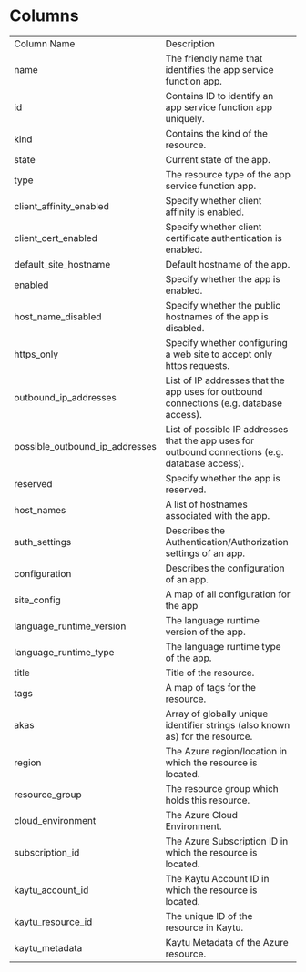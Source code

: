 # Columns  

<table>
	<tr><td>Column Name</td><td>Description</td></tr>
	<tr><td>name</td><td>The friendly name that identifies the app service function app.</td></tr>
	<tr><td>id</td><td>Contains ID to identify an app service function app uniquely.</td></tr>
	<tr><td>kind</td><td>Contains the kind of the resource.</td></tr>
	<tr><td>state</td><td>Current state of the app.</td></tr>
	<tr><td>type</td><td>The resource type of the app service function app.</td></tr>
	<tr><td>client_affinity_enabled</td><td>Specify whether client affinity is enabled.</td></tr>
	<tr><td>client_cert_enabled</td><td>Specify whether client certificate authentication is enabled.</td></tr>
	<tr><td>default_site_hostname</td><td>Default hostname of the app.</td></tr>
	<tr><td>enabled</td><td>Specify whether the app is enabled.</td></tr>
	<tr><td>host_name_disabled</td><td>Specify whether the public hostnames of the app is disabled.</td></tr>
	<tr><td>https_only</td><td>Specify whether configuring a web site to accept only https requests.</td></tr>
	<tr><td>outbound_ip_addresses</td><td>List of IP addresses that the app uses for outbound connections (e.g. database access).</td></tr>
	<tr><td>possible_outbound_ip_addresses</td><td>List of possible IP addresses that the app uses for outbound connections (e.g. database access).</td></tr>
	<tr><td>reserved</td><td>Specify whether the app is reserved.</td></tr>
	<tr><td>host_names</td><td>A list of hostnames associated with the app.</td></tr>
	<tr><td>auth_settings</td><td>Describes the Authentication/Authorization settings of an app.</td></tr>
	<tr><td>configuration</td><td>Describes the configuration of an app.</td></tr>
	<tr><td>site_config</td><td>A map of all configuration for the app</td></tr>
	<tr><td>language_runtime_version</td><td>The language runtime version of the app.</td></tr>
	<tr><td>language_runtime_type</td><td>The language runtime type of the app.</td></tr>
	<tr><td>title</td><td>Title of the resource.</td></tr>
	<tr><td>tags</td><td>A map of tags for the resource.</td></tr>
	<tr><td>akas</td><td>Array of globally unique identifier strings (also known as) for the resource.</td></tr>
	<tr><td>region</td><td>The Azure region/location in which the resource is located.</td></tr>
	<tr><td>resource_group</td><td>The resource group which holds this resource.</td></tr>
	<tr><td>cloud_environment</td><td>The Azure Cloud Environment.</td></tr>
	<tr><td>subscription_id</td><td>The Azure Subscription ID in which the resource is located.</td></tr>
	<tr><td>kaytu_account_id</td><td>The Kaytu Account ID in which the resource is located.</td></tr>
	<tr><td>kaytu_resource_id</td><td>The unique ID of the resource in Kaytu.</td></tr>
	<tr><td>kaytu_metadata</td><td>Kaytu Metadata of the Azure resource.</td></tr>
</table>